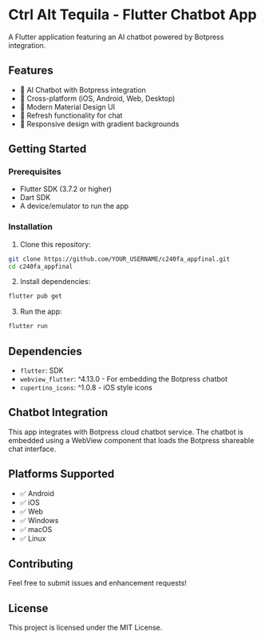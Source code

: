 # Ctrl Alt Tequila - Flutter Chatbot App

A Flutter application featuring an AI chatbot powered by Botpress integration.

## Features

- 🤖 AI Chatbot with Botpress integration
- 📱 Cross-platform (iOS, Android, Web, Desktop)
- 🎨 Modern Material Design UI
- 🔄 Refresh functionality for chat
- 📐 Responsive design with gradient backgrounds

## Getting Started

### Prerequisites

- Flutter SDK (3.7.2 or higher)
- Dart SDK
- A device/emulator to run the app

### Installation

1. Clone this repository:
```bash
git clone https://github.com/YOUR_USERNAME/c240fa_appfinal.git
cd c240fa_appfinal
```

2. Install dependencies:
```bash
flutter pub get
```

3. Run the app:
```bash
flutter run
```

## Dependencies

- `flutter`: SDK
- `webview_flutter`: ^4.13.0 - For embedding the Botpress chatbot
- `cupertino_icons`: ^1.0.8 - iOS style icons

## Chatbot Integration

This app integrates with Botpress cloud chatbot service. The chatbot is embedded using a WebView component that loads the Botpress shareable chat interface.

## Platforms Supported

- ✅ Android
- ✅ iOS  
- ✅ Web
- ✅ Windows
- ✅ macOS
- ✅ Linux

## Contributing

Feel free to submit issues and enhancement requests!

## License

This project is licensed under the MIT License.
